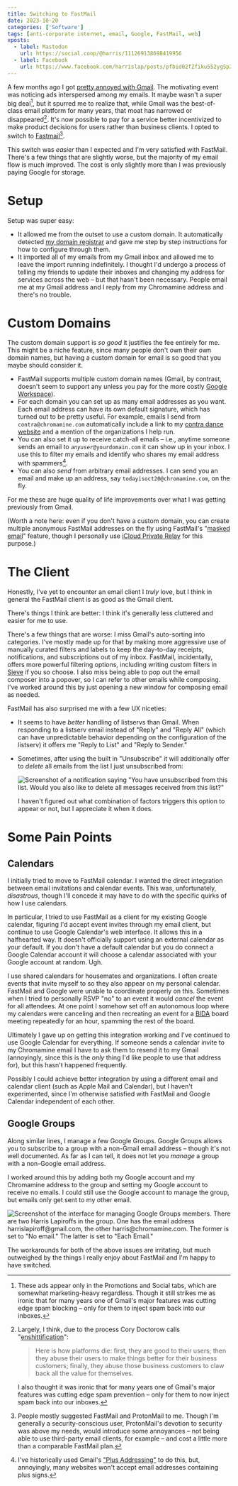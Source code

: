 ```yaml
---
title: Switching to FastMail
date: 2023-10-20
categories: ['Software']
tags: [anti-corporate internet, email, Google, FastMail, web]
xposts:
  - label: Mastodon
    url: https://social.coop/@harris/111269138698419956
  - label: Facebook
    url: https://www.facebook.com/harrislap/posts/pfbid02fZfiku552ygSp28aHWVeaTyENznYxVThVnrErk7x9f5Nk6FWoWHc6TcYANfAb1pl
---
```


A few months ago I got [pretty annoyed with Gmail][gmail]. The motivating event was noticing ads interspersed among my emails. It maybe wasn't a super big deal[^1], but it spurred me to realize that, while Gmail was the best-of-class email platform for many years, that moat has narrowed or disappeared[^2]. It's now possible to pay for a service better incentivized to make product decisions for users rather than business clients. I opted to switch to [Fastmail][][^3].

[gmail]: /2023/05/increasingly-frustrated-with-gmail/
[FastMail]: https://www.fastmail.com/

This switch was _easier_ than I expected and I'm very satisfied with FastMail. There's a few things that are slightly worse, but the majority of my email flow is much improved. The cost is only slightly more than I was previously paying Google for storage.

# Setup

Setup was super easy:

* It allowed me from the outset to use a custom domain. It automatically detected [my domain registrar][gandi] and gave me step by step instructions for how to configure through them.
* It imported all of my emails from my Gmail inbox and allowed me to leave the import running indefinitely. I thought I'd undergo a process of telling my friends to update their inboxes and changing my address for services across the web – but that hasn't been necessary. People email me at my Gmail address and I reply from my Chromamine address and there's no trouble.

[gandi]: https://www.gandi.net/en

# Custom Domains

The custom domain support is _so good_ it justifies the fee entirely for me. This might be a niche feature, since many people don't own their own domain names, but having a custom domain for email is so good that you maybe should consider it.

* FastMail supports multiple custom domain names (Gmail, by contrast, doesn't seem to support any unless you pay for the more costly [Google Workspace][]).
* For each domain you can set up as many email addresses as you want. Each email address can have its own default signature, which has turned out to be pretty useful. For example, emails I send from `contra@chromamine.com` automatically include a link to my [contra dance website][contra] and a mention of the organizations I help run.
* You can also set it up to receive catch-all emails – i.e., anytime someone sends an email to <code><em>anyuser</em>@yourdomain.com</code> it can show up in your inbox. I use this to filter my emails and identify who shares my email address with spammers[^4].
* You can also *send* from arbitrary email addresses. I can send you an email and make up an address, say `todayisoct20@chromamine.com`, on the fly.

[Google Workspace]: https://workspace.google.com/
[contra]: /contra/

For me these are huge quality of life improvements over what I was getting previously from Gmail.

(Worth a note here: even if you don't have a custom domain, you can create multiple anonymous FastMail addresses on the fly using FastMail's "[masked email][]" feature, though I personally use [iCloud Private Relay][] for this purpose.)

[masked email]: https://www.fastmail.help/hc/en-us/articles/4406536368911-Masked-Email
[iCloud Private Relay]: https://support.apple.com/en-us/102602

# The Client

Honestly, I've yet to encounter an email client I _truly_ love, but I think in general the FastMail client is as good as the Gmail client.

There's things I think are better: I think it's generally less cluttered and easier for me to use.

There's a few things that are worse: I miss Gmail's auto-sorting into categories. I've mostly made up for that by making more aggressive use of manually curated filters and labels to keep the day-to-day receipts, notifications, and subscriptions out of my inbox. FastMail, incidentally, offers more powerful filtering options, including writing custom filters in [Sieve][] if you so choose. I also miss being able to pop out the email composer into a popover, so I can refer to other emails while composing. I've worked around this by just opening a new window for composing email as needed.

[Sieve]: https://en.wikipedia.org/wiki/Sieve_(mail_filtering_language)

FastMail has also surprised me with a few UX niceties:

* It seems to have _better_ handling of listservs than Gmail. When responding to a listserv email instead of "Reply" and "Reply All" (which can have unpredictable behavior depending on the configuration of the listserv) it offers me "Reply to List" and "Reply to Sender."
* Sometimes, after using the built in "Unsubscribe" it will additionally offer to *delete* all emails from the list I just unsubscribed from:

  ![Screenshot of a notification saying "You have unsubscribed from this list. Would you also like to delete all messages received from this list?"](/media/switching-to-fastmail/unsubscribe.png)

  I haven't figured out what combination of factors triggers this option to appear or not, but I appreciate it when it does.

# Some Pain Points

## Calendars

I initially tried to move to FastMail calendar. I wanted the direct integration between email invitations and calendar events. This was, unfortunately, _disastrous_, though I'll concede it may have to do with the specific quirks of how I use calendars.

In particular, I tried to use FastMail as a client for my existing Google calendar, figuring I'd accept event invites through my email client, but continue to use Google Calendar's web interface. It allows this in a halfhearted way. It doesn't officially support using an external calendar as your default. If you don't have a default calendar but you do connect a Google Calendar account it will choose a calendar associated with your Google account at random. Ugh.

I use shared calendars for housemates and organizations. I often create events that invite myself to so they also appear on my personal calendar. FastMail and Google were unable to coordinate properly on this. Sometimes when I tried to personally RSVP "no" to an event it would _cancel_ the event for all attendees. At one point I somehow set off an autonomous loop where my calendars were canceling and then recreating an event for a [BIDA][] board meeting repeatedly for an hour, spamming the rest of the board.

[BIDA]: https://bidadance.org/

Ultimately I gave up on getting this integration working and I've continued to use Google Calendar for everything. If someone sends a calendar invite to my Chromamine email I have to ask them to resend it to my Gmail (annoyingly, since this is the _only_ thing I'd like people to use that address for), but this hasn't happened frequently.

Possibly I could achieve better integration by using a different email and calendar client (such as Apple Mail and Calendar), but I haven't experimented, since I'm otherwise satisfied with FastMail and Google Calendar independent of each other.

## Google Groups

Along similar lines, I manage a few Google Groups. Google Groups allows you to subscribe to a group with a non-Gmail email address – though it's not well documented. As far as I can tell, it does not let you _manage_ a group with a non-Google email address.

I worked around this by adding both my Google account and my Chromamine address to the group and setting my Google account to receive no emails. I could still use the Google account to manage the group, but emails only get sent to my other email.

![Screenshot of the interface for managing Google Groups members. There are two Harris Lapiroffs in the group. One has the email address harrislapiroff@gmail.com, the other harris@chromamine.com. The former is set to "No email." The latter is set to "Each Email."](/media/switching-to-fastmail/group.png)

The workarounds for both of the above issues are irritating, but much outweighed by the things I really enjoy about FastMail and I'm happy to have switched.

[private relay]: https://support.apple.com/en-us/102602

[^1]: These ads appear only in the Promotions and Social tabs, which are somewhat marketing-heavy regardless. Though it still strikes me as ironic that for many years one of Gmail's major features was cutting edge spam blocking – only for them to inject spam back into our inboxes.

[^2]: Largely, I think, due to the process Cory Doctorow calls "[enshittification][enshittification]":

      > Here is how platforms die: first, they are good to their users; then they abuse their users to make things better for their business customers; finally, they abuse those business customers to claw back all the value for themselves.

      I also thought it was ironic that for many years one of Gmail's major features was cutting edge spam prevention – only for them to now inject spam back into our inboxes.

[^3]: People mostly suggested FastMail and ProtonMail to me. Though I'm generally a security-conscious user, ProtonMail's devotion to security was above my needs, would introduce some annoyances – not being able to use third-party email clients, for example – and cost a little more than a comparable FastMail plan.

[^4]: I've historically used Gmail's ["Plus Addressing"][plus addressing] to do this, but, annoyingly, many websites won't accept email addresses containing plus signs.

[plus addressing]: https://gmail.googleblog.com/2008/03/2-hidden-ways-to-get-more-from-your.html
[enshittification]: https://pluralistic.net/2023/01/21/potemkin-ai/#hey-guys
